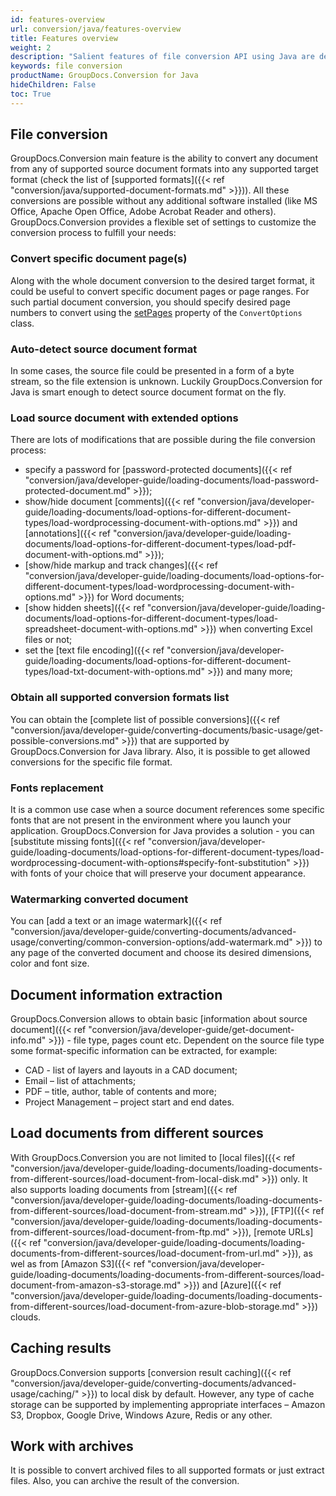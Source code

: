 ```yaml
---
id: features-overview
url: conversion/java/features-overview
title: Features overview
weight: 2
description: "Salient features of file conversion API using Java are described in this article"
keywords: file conversion
productName: GroupDocs.Conversion for Java
hideChildren: False
toc: True
---
```

## File conversion

GroupDocs.Conversion main feature is the ability to convert any document from any of supported source document formats into any supported target format (check the list of  [supported formats]({{< ref "conversion/java/supported-document-formats.md" >}})). All these conversions are possible without any additional software installed (like MS Office, Apache Open Office, Adobe Acrobat Reader and others).
GroupDocs.Conversion provides a flexible set of settings to customize the conversion process to fulfill your needs:

### Convert specific document page(s)

Along with the whole document conversion to the desired target format, it could be useful to convert specific document pages or page ranges. For such partial document conversion, you should specify desired page numbers to convert using the [setPages](https://reference.groupdocs.com/java/conversion/com.groupdocs.conversion.options.convert/ConvertOptions#setPages%28java.util.List%29) property of the `ConvertOptions` class.

### Auto-detect source document format

In some cases, the source file could be presented in a form of a byte stream, so the file extension is unknown.
Luckily GroupDocs.Conversion for Java is smart enough to detect source document format on the fly.

### Load source document with extended options

There are lots of modifications that are possible during the file conversion process:

- specify a password for [password-protected documents]({{< ref "conversion/java/developer-guide/loading-documents/load-password-protected-document.md" >}});
- show/hide document [comments]({{< ref "conversion/java/developer-guide/loading-documents/load-options-for-different-document-types/load-wordprocessing-document-with-options.md" >}}) and [annotations]({{< ref "conversion/java/developer-guide/loading-documents/load-options-for-different-document-types/load-pdf-document-with-options.md" >}});
- [show/hide markup and track changes]({{< ref "conversion/java/developer-guide/loading-documents/load-options-for-different-document-types/load-wordprocessing-document-with-options.md" >}}) for Word documents;
- [show hidden sheets]({{< ref "conversion/java/developer-guide/loading-documents/load-options-for-different-document-types/load-spreadsheet-document-with-options.md" >}}) when converting Excel files or not;
- set the [text file encoding]({{< ref "conversion/java/developer-guide/loading-documents/load-options-for-different-document-types/load-txt-document-with-options.md" >}}) and many more;

### Obtain all supported conversion formats list

You can obtain the [complete list of possible conversions]({{< ref "conversion/java/developer-guide/converting-documents/basic-usage/get-possible-conversions.md" >}}) that are supported by GroupDocs.Conversion for Java library. Also, it is possible to get allowed conversions for the specific file format.

### Fonts replacement

It is a common use case when a source document references some specific fonts that are not present in the environment where you launch your application. GroupDocs.Conversion for Java provides a solution - you can [substitute missing fonts]({{< ref "conversion/java/developer-guide/loading-documents/load-options-for-different-document-types/load-wordprocessing-document-with-options#specify-font-substitution" >}}) with fonts of your choice that will preserve your document appearance.

### Watermarking converted document

You can [add a text or an image watermark]({{< ref "conversion/java/developer-guide/converting-documents/advanced-usage/converting/common-conversion-options/add-watermark.md" >}}) to any page of the converted document and choose its desired dimensions, color and font size.

## Document information extraction

GroupDocs.Conversion allows to obtain basic [information about source document]({{< ref "conversion/java/developer-guide/get-document-info.md" >}}) - file type, pages count etc. Dependent on the source file type some format-specific information can be extracted, for example:

- CAD - list of layers and layouts in a CAD document;
- Email – list of attachments;
- PDF – title, author, table of contents and more;
- Project Management – project start and end dates.

## Load documents from different sources

With GroupDocs.Conversion you are not limited to [local files]({{< ref "conversion/java/developer-guide/loading-documents/loading-documents-from-different-sources/load-document-from-local-disk.md" >}}) only. It also supports loading documents from [stream]({{< ref "conversion/java/developer-guide/loading-documents/loading-documents-from-different-sources/load-document-from-stream.md" >}}), [FTP]({{< ref "conversion/java/developer-guide/loading-documents/loading-documents-from-different-sources/load-document-from-ftp.md" >}}), [remote URLs]({{< ref "conversion/java/developer-guide/loading-documents/loading-documents-from-different-sources/load-document-from-url.md" >}}), as wel as from [Amazon S3]({{< ref "conversion/java/developer-guide/loading-documents/loading-documents-from-different-sources/load-document-from-amazon-s3-storage.md" >}}) and [Azure]({{< ref "conversion/java/developer-guide/loading-documents/loading-documents-from-different-sources/load-document-from-azure-blob-storage.md" >}}) clouds.

## Caching results

GroupDocs.Conversion supports [conversion result caching]({{< ref "conversion/java/developer-guide/converting-documents/advanced-usage/caching/" >}}) to local disk by default. However, any type of cache storage can be supported by implementing appropriate interfaces – Amazon S3, Dropbox, Google Drive, Windows Azure, Redis or any other.

## Work with archives
It is possible to convert archived files to all supported formats or just extract files. Also, you can archive the result of the conversion.